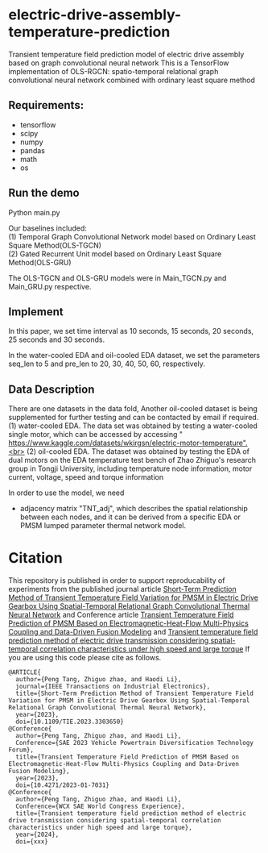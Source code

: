 # electric-drive-assembly-temperature-prediction
Transient temperature field prediction model of electric drive assembly based on graph convolutional neural network
This is a TensorFlow implementation of OLS-RGCN: spatio-temporal relational graph convolutional neural network combined with ordinary least square method

## Requirements:
* tensorflow
* scipy
* numpy
* pandas
* math
* os

## Run the demo
Python main.py

Our baselines included: <br>
(1) Temporal Graph Convolutional Network model based on Ordinary Least Square Method(OLS-TGCN)<br>
(2) Gated Recurrent Unit model based on Ordinary Least Square Method(OLS-GRU)<br>

The OLS-TGCN and OLS-GRU models were in Main_TGCN.py and Main_GRU.py respective.


## Implement
In this paper, we set time interval as 10 seconds, 15 seconds, 20 seconds, 25 seconds and 30 seconds.

In the water-cooled EDA and oil-cooled EDA dataset, we set the parameters seq_len to 5 and pre_len to 20, 30, 40, 50, 60, respectively.

## Data Description
There are one datasets in the data fold, Another oil-cooled dataset is being supplemented for further testing and can be contacted by email if required.<br>
(1)  water-cooled EDA. The data set was obtained by testing a water-cooled single motor, which can be accessed by accessing " https://www.kaggle.com/datasets/wkirgsn/electric-motor-temperature".<br>
(2) oil-cooled EDA. The dataset was obtained by testing the EDA of dual motors on the EDA temperature test bench of Zhao Zhiguo's research group in Tongji University, including temperature node information, motor current, voltage, speed and torque information

In order to use the model, we need
* adjacency matrix "TNT_adj", which describes the spatial relationship between each nodes,  and it can be derived from a specific EDA or PMSM lumped parameter thermal network model.

# Citation
This repository is published in order to support reproducability of experiments from the published journal article [Short-Term Prediction Method of Transient Temperature Field Variation for PMSM in Electric Drive Gearbox Using Spatial-Temporal Relational Graph Convolutional Thermal Neural Network](https://ieeexplore.ieee.org/document/10232897) and Conference article [Transient Temperature Field Prediction of PMSM Based on Electromagnetic-Heat-Flow Multi-Physics Coupling and Data-Driven Fusion Modeling](https://saemobilus.sae.org/content/2023-01-7031/) and [Transient temperature field prediction method of electric drive transmission considering spatial-temporal correlation characteristics under high speed and large torque](https://saemobilus.sae.org/content/2024-01-2024/)
If you are using this code please cite as follows.
```
@ARTICLE{
  author={Peng Tang, Zhiguo zhao, and Haodi Li},
  journal={IEEE Transactions on Industrial Electronics}, 
  title={Short-Term Prediction Method of Transient Temperature Field Variation for PMSM in Electric Drive Gearbox Using Spatial-Temporal Relational Graph Convolutional Thermal Neural Network}, 
  year={2023},
  doi={10.1109/TIE.2023.3303650}
@Conference{
  author={Peng Tang, Zhiguo zhao, and Haodi Li},
  Conference={SAE 2023 Vehicle Powertrain Diversification Technology Forum}, 
  title={Transient Temperature Field Prediction of PMSM Based on Electromagnetic-Heat-Flow Multi-Physics Coupling and Data-Driven Fusion Modeling}, 
  year={2023},
  doi={10.4271/2023-01-7031}
@Conference{
  author={Peng Tang, Zhiguo zhao, and Haodi Li},
  Conference={WCX SAE World Congress Experience}, 
  title={Transient temperature field prediction method of electric drive transmission considering spatial-temporal correlation characteristics under high speed and large torque}, 
  year={2024},
  doi={xxx}
